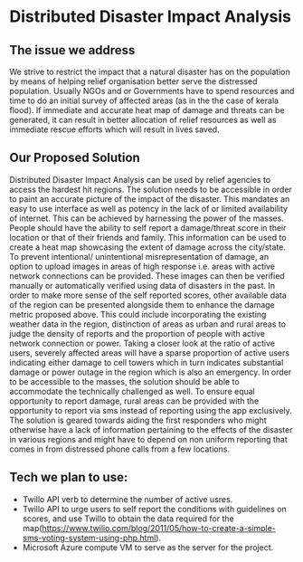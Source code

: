# Distributed Disaster Impact Analysis

## The issue we address
We strive to restrict the impact that a natural disaster has on the population by means of helping relief organisation better serve the distressed population. Usually NGOs and or Governments have to spend resources and time to do an initial survey of affected areas (as in the the case of kerala flood). If immediate and accurate heat map of damage and threats can be generated, it can result in better allocation of relief resources as well as immediate rescue efforts which will result in lives saved.

## Our Proposed Solution
Distributed Disaster Impact Analysis can be used by relief agencies to access the hardest hit regions. The solution needs to be accessible in order to paint an accurate picture of the impact of the disaster. This mandates an easy to use interface as well as potency in the lack of or limited availability of internet. This can be achieved by harnessing the power of the masses. People should have the ability to self report a damage/threat score in their location or that of their friends and family. This information can be used to create a heat map showcasing the extent of damage across the city/state. To prevent intentional/ unintentional misrepresentation of damage, an option to upload images in areas of high response i.e. areas with active network connections can be provided. These images can then be verified manually or automatically verified using data of disasters in the past. 
In order to make more sense of the self reported scores, other available data of the region can be presented alongside them to enhance the damage metric proposed above. This could include incorporating the existing weather data in the region, distinction of areas as urban and rural areas to judge the density of reports and the proportion of people with active network connection or power. Taking a closer look at the ratio of active users, severely affected areas will have a sparse proportion of active users indicating either damage to cell towers which in turn indicates substantial damage or power outage in the region which is also an emergency. 
In order to be accessible to the masses, the solution should be able to accommodate the technically challenged as well. To ensure equal opportunity to report damage, rural areas can be provided with the opportunity to report via sms instead of reporting using the app exclusively. 
The solution is geared towards aiding the first responders who might otherwise have a lack of information pertaining to the effects of the disaster in various regions and might have to depend on non uniform reporting that comes in from distressed phone calls from a few locations. 
## Tech we plan to use:
- Twillo API <Dial> verb to determine the number of active usres. 
- Twillo API <SMS> to urge users to self report the conditions with guidelines on scores, and use Twillo to obtain the data required for the map(https://www.twilio.com/blog/2011/05/how-to-create-a-simple-sms-voting-system-using-php.html).
- Microsoft Azure compute VM to serve as the server for the project.
